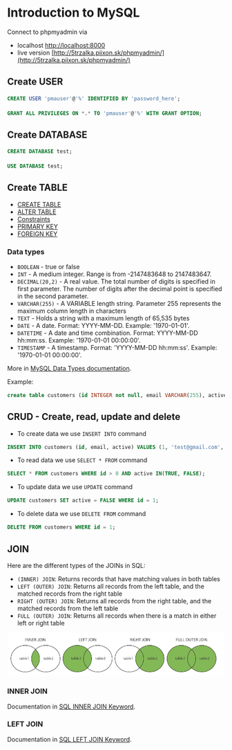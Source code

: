 # Introduction to MySQL

Connect to phpmyadmin via
* localhost [http://localhost:8000](http://localhost:8000)
* live version [http://5trzalka.piixon.sk/phpmyadmin/](http://5trzalka.piixon.sk/phpmyadmin/)

## Create USER

```SQL
CREATE USER 'pmauser'@'%' IDENTIFIED BY 'password_here';

GRANT ALL PRIVILEGES ON *.* TO 'pmauser'@'%' WITH GRANT OPTION;
```

## Create DATABASE

```SQL
CREATE DATABASE test;

USE DATABASE test;
```

## Create TABLE

* [CREATE TABLE](https://www.w3schools.com/mysql/mysql_create_table.asp)
* [ALTER TABLE](https://www.w3schools.com/mysql/mysql_alter.asp)
* [Constraints](https://www.w3schools.com/mysql/mysql_constraints.asp)
* [PRIMARY KEY](https://www.w3schools.com/mysql/mysql_primarykey.asp)
* [FOREIGN KEY](https://www.w3schools.com/mysql/mysql_foreignkey.asp)

### Data types

* `BOOLEAN` - true or false
* `INT` - A medium integer. Range is from -2147483648 to 2147483647.
* `DECIMAL(20,2)` - A real value. The total number of digits is specified in first parameter. The number of digits after the decimal point is specified in the second parameter.
* `VARCHAR(255)` -  A VARIABLE length string. Parameter 255 represents the maximum column length in characters
* `TEXT` - Holds a string with a maximum length of 65,535 bytes
* `DATE` - A date. Format: YYYY-MM-DD. Example: '1970-01-01'.
* `DATETIME` - A date and time combination. Format: YYYY-MM-DD hh:mm:ss. Example: '1970-01-01 00:00:00'.
* `TIMESTAMP` - A timestamp. Format: 'YYYY-MM-DD hh:mm:ss'. Example: '1970-01-01 00:00:00'.

More in [MySQL Data Types documentation](https://www.w3schools.com/mysql/mysql_datatypes.asp).

Example:
```SQL
create table customers (id INTEGER not null, email VARCHAR(255), active BOOLEAN default true);
```

## CRUD - Create, read, update and delete

* To create data we use `INSERT INTO` command
```sql
INSERT INTO customers (id, email, active) VALUES (1, 'test@gmail.com', TRUE);
```
* To read data we use `SELECT * FROM` command
```sql
SELECT * FROM customers WHERE id > 0 AND active IN(TRUE, FALSE);
```
* To update data we use `UPDATE` command
```sql
UPDATE customers SET active = FALSE WHERE id = 1;
```
* To delete data we use `DELETE FROM` command
```sql
DELETE FROM customers WHERE id = 1;
```

## JOIN

Here are the different types of the JOINs in SQL:

* `(INNER) JOIN`: Returns records that have matching values in both tables
* `LEFT (OUTER) JOIN`: Returns all records from the left table, and the matched records from the right table
* `RIGHT (OUTER) JOIN`: Returns all records from the right table, and the matched records from the left table
* `FULL (OUTER) JOIN`: Returns all records when there is a match in either left or right table

![Different Types of SQL JOINs](./images/joins.png)

### INNER JOIN

Documentation in [SQL INNER JOIN Keyword](https://www.w3schools.com/sql/sql_join_inner.asp).

### LEFT JOIN

Documentation in [SQL LEFT JOIN Keyword](https://www.w3schools.com/sql/sql_join_left.asp).